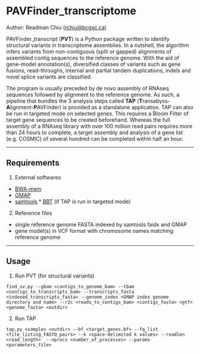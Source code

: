 # PAVFinder_transcriptome


Author:	Readman	Chiu (rchiu@bcgsc.ca)

PAVFinder_transcript (**PVT**) is a	Python package written to identify structural variants in transcriptome assemblies.
In a nutshell, the algorithm infers variants from non-contiguous (split or gapped) alignments of assembled contig sequences to the reference genome.
With the aid of	   gene-model annotation(s), diversified classes of variants such as gene fusions, read-throughs, internal and partial tandem duplications, indels and novel splice variants are classified.

The program is usually preceded by de novo assembly of RNAseq sequences followed by alignment to the reference genome.
As such, a pipeline that bundles the 3 analysis	    steps called **TAP** (**T**ransabyss-**A**lignment-**P**AVFinder) is provided as a standalone application.  TAP can also be run in targeted mode on selected genes.  This requires a Bloom Filter of target gene sequences to be created beforehand.  Whereas the full assembly of a RNAseq library with over 100 million read pairs requires more than 24 hours to complete, a target assembly and analysis of a gene list (e.g. COSMIC) of several hundred can be completed within half an hour.

---
## Requirements
1. External softwares

 * [BWA-mem](http://bio-bwa.sourceforge.net/)
  * [GMAP](http://research-pub.gene.com/gmap/)
   * [samtools](http://samtools.sourceforge.net/)
    * [BBT](http://www.bcgsc.ca/platform/bioinfo/software/biobloomtools) (if TAP is run in targeted mode)

2. Reference files

 * single reference genome FASTA indexed by samtools faidx and GMAP
  * gene model(s) in VCF format with chromosome names matching reference genome

---
## Usage
1. Run PVT (for structural variants)

 ```find_sv.py --gbam <contigs_to_genome_bam> --tbam <contigs_to_transcripts_bam> --transcripts_fasta <indexed_transcripts_fasta> --genome_index <GMAP index genome directory and name> --r2c <reads_to_contigs_bam> <contigs_fasta> <gtf> <genome_fasta> <outdir>```


2. Run TAP

  ```tap.py <sample> <outdir> --bf <target_genes.bf> --fq_list <file_listing_FASTQ_pairs> --k <space-delimited k values> --readlen <read_length>  --nprocs <number_of_processes> --params <parameters_file>```

